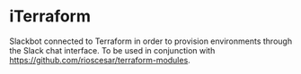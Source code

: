 # iTerraform
Slackbot connected to Terraform in order to provision environments through the Slack chat interface. To be used in conjunction with https://github.com/rioscesar/terraform-modules.
